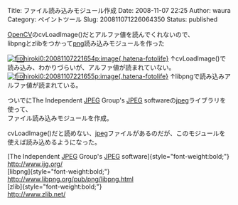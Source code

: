 Title: ファイル読み込みモジュール作成
Date: 2008-11-07 22:25
Author: waura
Category: ペイントツール
Slug: 200811071226064350
Status: published

[OpenCV](http://d.hatena.ne.jp/keyword/OpenCV)のcvLoadImage()だとアルファ値を読んでくれないので、  
libpngとzlibをつかって[png](http://d.hatena.ne.jp/keyword/png)読み込みモジュールを作った

[![f:id:hiroki0:20081107221654p:image](http://cdn-ak.f.st-hatena.com/images/fotolife/h/hiroki0/20081107/20081107221654.png "f:id:hiroki0:20081107221654p:image"){.hatena-fotolife}](http://f.hatena.ne.jp/hiroki0/20081107221654)
↑cvLoadImage()で読み込み、わかりづらいが、アルファ値が読まれていない。  
[![f:id:hiroki0:20081107221655p:image](http://cdn-ak.f.st-hatena.com/images/fotolife/h/hiroki0/20081107/20081107221655.png "f:id:hiroki0:20081107221655p:image"){.hatena-fotolife}](http://f.hatena.ne.jp/hiroki0/20081107221655)
↑libpngで読み込みアルファ値が読まれている。

ついでにThe Independent
[JPEG](http://d.hatena.ne.jp/keyword/JPEG) Group\'s
[JPEG](http://d.hatena.ne.jp/keyword/JPEG)
softwareの[jpeg](http://d.hatena.ne.jp/keyword/jpeg)ライブラリを使って、  
ファイル読み込みモジュールを作成。

cvLoadImage()だと読めない、[jpeg](http://d.hatena.ne.jp/keyword/jpeg)ファイルがあるのだが、このモジュールを使えば読み込めるようになった。

[The Independent [JPEG](http://d.hatena.ne.jp/keyword/JPEG)
Group\'s [JPEG](http://d.hatena.ne.jp/keyword/JPEG)
software]{style="font-weight:bold;"}  
<http://www.ijg.org/>  
[libpng]{style="font-weight:bold;"}  
<http://www.libpng.org/pub/png/libpng.html>  
[zlib]{style="font-weight:bold;"}  
<http://www.zlib.net/>
